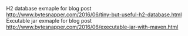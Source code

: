 H2 database exmaple for blog post http://www.bytesnapper.com/2016/06/tiny-but-useful-h2-database.html
Excutable jar exmaple for blog post http://www.bytesnapper.com/2016/06/executable-jar-with-maven.html